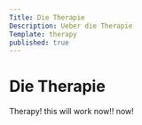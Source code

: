 ```yaml
---
Title: Die Therapie
Description: Ueber die Therapie
Template: therapy
published: true
---
```


# Die Therapie

Therapy! this will work now!! now!

